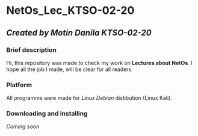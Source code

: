 # NetOs_Lec_KTSO-02-20
## *Created by **Motin Danila KTSO-02-20***
### Brief description
Hi, this repository was made to check my work on **Lectures about NetOs**.
I hope all the job I made, will be clear for all readers.
### Platform
All programms were made for *Linux Debian* distibution (Linux Kali).
### Downloading and installing
*Coming soon*

